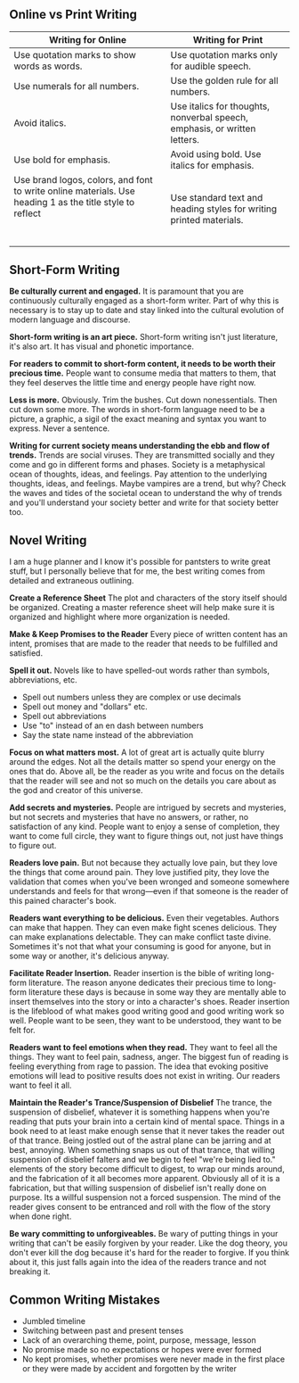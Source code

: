 ## Online vs Print Writing
| **Writing for Online**                                                                                        | **Writing for Print**                                                     |
| ------------------------------------------------------------------------------------------------------------- | ------------------------------------------------------------------------- |
| Use quotation marks to show words as words.                                                                   | Use quotation marks only for audible speech.                              |
| Use numerals for all numbers.                                                                                 | Use the golden rule for all numbers.                                      |
| Avoid italics.                                                                                                | Use italics for thoughts, nonverbal speech, emphasis, or written letters. |
| Use bold for emphasis.                                                                                        | Avoid using bold. Use italics for emphasis.                               |
| Use brand logos, colors, and font to write online materials. Use heading 1 as the title style to reflect <h1> | Use standard text and heading styles for writing printed materials.       |
## Short-Form Writing
**Be culturally current and engaged.**
It is paramount that you are continuously culturally engaged as a short-form writer. Part of why this is necessary is to stay up to date and stay linked into the cultural evolution of modern language and discourse. 

**Short-form writing is an art piece.**
Short-form writing isn't just literature, it's also art. It has visual and phonetic importance.

**For readers to commit to short-form content, it needs to be worth their precious time.**
People want to consume media that matters to them, that they feel deserves the little time and energy people have right now. 

**Less is more.**
Obviously. Trim the bushes. Cut down nonessentials. Then cut down some more. The words in short-form language need to be a picture, a graphic, a sigil of the exact meaning and syntax you want to express. Never a sentence. 

**Writing for current society means understanding the ebb and flow of trends.**
Trends are social viruses. They are transmitted socially and they come and go in different forms and phases. Society is a metaphysical ocean of thoughts, ideas, and feelings. Pay attention to the underlying thoughts, ideas, and feelings. Maybe vampires are a trend, but why? Check the waves and tides of the societal ocean to understand the why of trends and you'll understand your society better and write for that society better too.
## Novel Writing
I am a huge planner and I know it's possible for pantsters to write great stuff, but I personally believe that for me, the best writing comes from detailed and extraneous outlining. 

**Create a Reference Sheet**
The plot and characters of the story itself should be organized. Creating a master reference sheet will help make sure it is organized and highlight where more organization is needed.

**Make & Keep Promises to the Reader** 
Every piece of written content has an intent, promises that are made to the reader that needs to be fulfilled and satisfied. 

**Spell it out.**
Novels like to have spelled-out words rather than symbols, abbreviations, etc. 
- Spell out numbers unless they are complex or use decimals
- Spell out money and "dollars" etc. 
- Spell out abbreviations 
- Use "to" instead of an en dash between numbers
- Say the state name instead of the abbreviation

**Focus on what matters most.**
A lot of great art is actually quite blurry around the edges. Not all the details matter so spend your energy on the ones that do. Above all, be the reader as you write and focus on the details that the reader will see and not so much on the details you care about as the god and creator of this universe. 

**Add secrets and mysteries.**
People are intrigued by secrets and mysteries, but not secrets and mysteries that have no answers, or rather, no satisfaction of any kind. People want to enjoy a sense of completion, they want to come full circle, they want to figure things out, not just have things to figure out. 

**Readers love pain.**
But not because they actually love pain, but they love the things that come around pain. They love justified pity, they love the validation that comes when you've been wronged and someone somewhere understands and feels for that wrong—even if that someone is the reader of this pained character's book. 

**Readers want everything to be delicious.**
Even their vegetables. Authors can make that happen. They can even make fight scenes delicious. They can make explanations delectable. They can make conflict taste divine. Sometimes it's not that what your consuming is good for anyone, but in some way or another, it's delicious anyway. 

**Facilitate Reader Insertion.** 
Reader insertion is the bible of writing long-form literature. The reason anyone dedicates their precious time to long-form literature these days is because in some way they are mentally able to insert themselves into the story or into a character's shoes. Reader insertion is the lifeblood of what makes good writing good and good writing work so well. People want to be seen, they want to be understood, they want to be felt for. 

**Readers want to feel emotions when they read.**
They want to feel all the things. They want to feel pain, sadness, anger. The biggest fun of reading is feeling everything from rage to passion. The idea that evoking positive emotions will lead to positive results does not exist in writing. Our readers want to feel it all. 

**Maintain the Reader's Trance/Suspension of Disbelief**
The trance, the suspension of disbelief, whatever it is something happens when you're reading that puts your brain into a certain kind of mental space. Things in a book need to at least make enough sense that it never takes the reader out of that trance. Being jostled out of the astral plane can be jarring and at best, annoying. When something snaps us out of that trance, that willing suspension of disbelief falters and we begin to feel "we're being lied to." elements of the story become difficult to digest, to wrap our minds around, and the fabrication of it all becomes more apparent. Obviously all of it is a fabrication, but that willing suspension of disbelief isn't really done on purpose. Its a willful suspension not a forced suspension. The mind of the reader gives consent to be entranced and roll with the flow of the story when done right. 

**Be wary committing to unforgiveables.**
Be wary of putting things in your writing that can't be easily forgiven by your reader. Like the dog theory, you don't ever kill the dog because it's hard for the reader to forgive. If you think about it, this just falls again into the idea of the readers trance and not breaking it. 
## Common Writing Mistakes
- Jumbled timeline 
- Switching between past and present tenses 
- Lack of an overarching theme, point, purpose, message, lesson
- No promise made so no expectations or hopes were ever formed 
- No kept promises, whether promises were never made in the first place or they were made by accident and forgotten by the writer 
